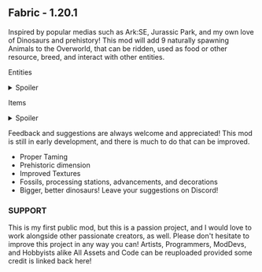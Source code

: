 ## Fabric - 1.20.1

Inspired by popular medias such as Ark:SE, Jurassic Park, and my own love of Dinosaurs and prehistory!
This mod will add 9 naturally spawning Animals to the Overworld, that can be ridden, used as food or other resource, breed, and interact with other entities.

Entities
<details>
<summary>Spoiler</summary>

-  Dodo - Most Biomes - Passive - Nests on Dirt
  
![Dodo](https://cdn.modrinth.com/data/cached_images/6faa7215f497e37be40ec72e625a2c56f1cb30d9.png)
-  Coelacanth - Any water - Passive - Nests in water

![Coelacanth](https://cdn.modrinth.com/data/cached_images/5e40d92523869b13d564f3b0c67aef23bce4dd47.png)
-  Trilobite - Water's edge - Passive - Nests on Sand

-  Compsognathus - Forest / Grassy - Neutral - Nests on Dirt
  
![Compy](https://cdn.modrinth.com/data/cached_images/77724c7d34ab4e2f313d4cca2e6f43cc1c65b916.png)
-  Dimorphodon - Forest / Swamp - Neutral - Nests on Leaves

![Dimorphodon](https://cdn.modrinth.com/data/cached_images/b4be56a8309bc954a53e3b714a7028f22683ec9f.png)
-  Ankylosaurus - Plains / Warmer climates - Neutral - Nests on Dirt

![Anky](https://cdn.modrinth.com/data/cached_images/a84ed7b6433784f235bc16aa6defe2a93edd0f3f.png)
-  Megapiranha - Freshwater / Warmer climates - Hostile - Nests in water

![piranha](https://cdn.modrinth.com/data/cached_images/a2f511b7c948bf98b181abd7d96590082cd73fdb.png)
-  Ceratosaurus - Dry / Warmer climates - Hostile - Nests on Dirt

![Cerato](https://cdn.modrinth.com/data/cached_images/777d8b934042249199337d6ef4f9201e82170cdb.png)
-  Trex - Dry / Warmer climates - Hostile - Nests on Dirt
  
![Trex](https://cdn.modrinth.com/data/cached_images/fb6841ec5a8b3eda7ab5b17c78da8fc3528eb351.png)
-  More to come!

</details>

Items
<details>
<summary>Spoiler</summary>

-  Raw/Cooked Primal Meat - Much better than Beef and can give you strength. Used to breed some wild Dinos, harvested from wild Dinos
  
![Meat](https://cdn.modrinth.com/data/cached_images/1962bd98ecd6f88e0731d726b1e912b2fa282474.png)
-  Raw/Cooked Coelacanth - An ancient hardy fish that gives you resistance for a short time. Used for breeding some Dinos. Can be fished with a Rod and placed in a Bucket.
-  Raw/Cooked Megapiranha - A massive aquatic carnivore with Hasty properties. Can be fished with a Rod and placed in a Bucket.

![ModItems](https://cdn.modrinth.com/data/cached_images/3faf6873373fd5792839c0d651a9c5a34311792d.png)
-  Laying Eggs - Small, Medium, Large, Aquatic - Fish and Reptiles will lay eggs after successfully mating. Each creature has a preferred nesting spot for their clutch.
Small + Medium eggs require silk touch to mine, Large + Aquatic eggs can be mined by hand.

![eggblocks](https://cdn.modrinth.com/data/cached_images/d0d50152e8942d9dbca1f4a4ce91a4abbdd2738f.png)
![Eggs](https://cdn.modrinth.com/data/cached_images/7b5f961ce4f666a4f994f534089ccb568494c9ec.png)
![fisheggs](https://cdn.modrinth.com/data/cached_images/1d621e03bc3989c7081ec3723155e105c7106629.png)
</details>

Feedback and suggestions are always welcome and appreciated! This mod is still in early development, and there is much to do that can be improved.
- Proper Taming
- Prehistoric dimension
- Improved Textures
- Fossils, processing stations, advancements, and decorations
- Bigger, better dinosaurs! Leave your suggestions on Discord!

### **SUPPORT**
This is my first public mod, but this is a passion project, and I would love to work alongside other passionate creators, as well. Please don't hesitate to improve this project in any way you can! Artists, Programmers, ModDevs, and Hobbyists alike
All Assets and Code can be reuploaded provided some credit is linked back here!

